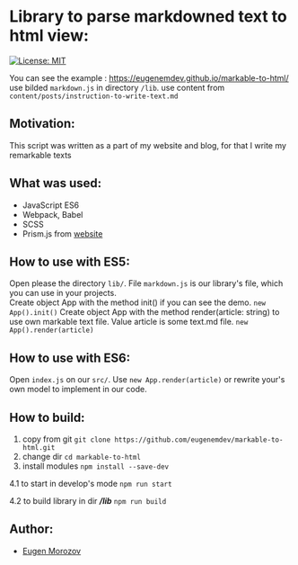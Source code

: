 # Library to parse markdowned text to html view:

[![License: MIT](https://img.shields.io/badge/License-MIT-green.svg)](https://opensource.org/licenses/MIT)

You can see the example : <https://eugenemdev.github.io/markable-to-html/>
use bilded `markdown.js` in directory `/lib`.
use content from `content/posts/instruction-to-write-text.md`

## Motivation:

This script was written as a part of my website and blog, for that I write my remarkable texts

## What was used:

- JavaScript ES6
- Webpack, Babel
- SCSS
- Prism.js from [website](https://prismjs.com) 

## How to use with ES5:

Open please the directory `lib/`. 
File `markdown.js` is our library's file, which you can use in your projects.   
Create object App with the method init() if you can see the demo. 
`new App().init()`
Create object App with the method render(article: string) to use own markable text file. 
Value article is some text.md file. 
`new App().render(article)`

## How to use with ES6:
Open `index.js` on our `src/`.
Use `new App.render(article)` or rewrite your's own model to implement
in our code.

## How to build:
1. copy from git
`git clone https://github.com/eugenemdev/markable-to-html.git`
2. change dir
`cd markable-to-html`
3. install modules
`npm install --save-dev`

4.1 to start in develop's mode
`npm run start`

4.2 to build library in dir ***/lib***
`npm run build`

## Author:
- [Eugen Morozov](https://eugenmorozov.de)